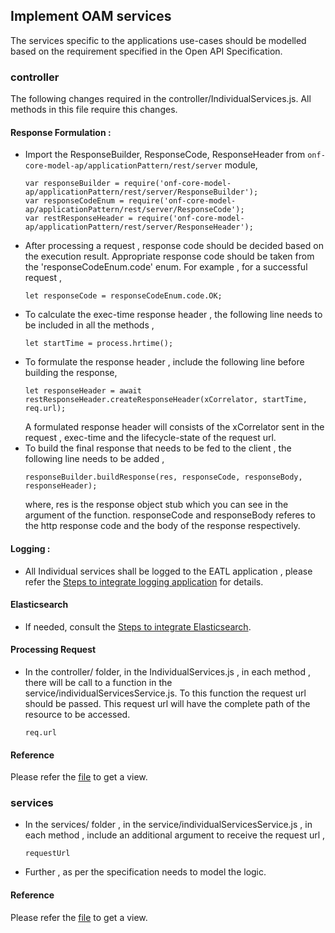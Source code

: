 ## Implement OAM services

The services specific to the applications use-cases should be modelled based on the requirement specified in the Open API Specification.

### controller 
The following changes required in the controller/IndividualServices.js. 
All methods in this file require this changes. 

#### Response Formulation :
* Import the ResponseBuilder, ResponseCode, ResponseHeader from `onf-core-model-ap/applicationPattern/rest/server` module,
  ```
  var responseBuilder = require('onf-core-model-ap/applicationPattern/rest/server/ResponseBuilder');
  var responseCodeEnum = require('onf-core-model-ap/applicationPattern/rest/server/ResponseCode');
  var restResponseHeader = require('onf-core-model-ap/applicationPattern/rest/server/ResponseHeader');
  ```
* After processing a request , response code should be decided based on the execution result. Appropriate response code should be taken from the 'responseCodeEnum.code' enum. For example , for a successful request , 
  ```
  let responseCode = responseCodeEnum.code.OK;
  ```
* To calculate the exec-time response header , the following line needs to be included in all the methods , 
  ```
  let startTime = process.hrtime();
  ```
* To formulate the response header , include the following line before building the response, 
  ```
  let responseHeader = await restResponseHeader.createResponseHeader(xCorrelator, startTime, req.url);
  ```
  A formulated response header will consists of the xCorrelator sent in the request , exec-time and the lifecycle-state of the request url.
* To build the final response that needs to be fed to the client , the following line needs to be added , 
  ```
  responseBuilder.buildResponse(res, responseCode, responseBody, responseHeader);
  ```
  where, res is the response object stub which you can see in the argument of the function. responseCode and responseBody referes to the http response code and the body of the response respectively.  

#### Logging :

* All Individual services shall be logged to the EATL application , please refer the [Steps to integrate logging application](../Steps2IntegrateLoggingApplication/Steps2IntegrateLoggingApplication.md)  for details.

#### Elasticsearch

* If needed, consult the [Steps to integrate Elasticsearch](../Steps2IntegrateElasticsearch/Steps2IntegrateElasticsearch.md).

#### Processing Request
* In the controller/ folder, in the IndividualServices.js , in each method , there will be call to a function in the service/individualServicesService.js. To this function the request url should be passed. This request url will have the complete path of the resource to be accessed.
  ```
  req.url
  ```
#### Reference 
Please refer the [file](https://github.com/openBackhaul/RegistryOffice/blob/develop/server/controllers/IndividualServices.js) to get a view.

### services
* In the services/ folder , in the service/individualServicesService.js , in each method , include an additional argument to receive the request url ,
  ```
  requestUrl
  ```
* Further , as per the specification needs to model the logic.

#### Reference 
Please refer the [file](https://github.com/openBackhaul/RegistryOffice/blob/develop/server/service/HttpClientService.js) to get a view.
